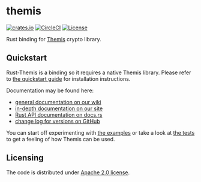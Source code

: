 # themis

[![crates.io][crates-io-badge]][crates-io]
[![CircleCI][circle-ci-badge]][circle-ci]
[![License][license-badge]][license]

Rust binding for [Themis] crypto library.

[Themis]: https://github.com/cossacklabs/themis
[crates-io]: https://crates.io/crates/themis
[crates-io-badge]: https://img.shields.io/crates/v/themis.svg
[circle-ci]: https://circleci.com/gh/cossacklabs/themis/tree/master
[circle-ci-badge]: https://circleci.com/gh/cossacklabs/themis/tree/master.svg?style=shield
[license]: LICENSE
[license-badge]: https://img.shields.io/crates/l/themis.svg

## Quickstart

Rust-Themis is a binding so it requires a native Themis library.
Please refer to [the quickstart guide] for installation instructions.

Documentation may be found here:

 - [general documentation on our wiki][wiki]
 - [in-depth documentation on our site][docserver]
 - [Rust API documentation on docs.rs][docs.rs]
 - [change log for versions on GitHub][CHANGELOG]

You can start off experimenting with [the examples]
or take a look at [the tests]
to get a feeling of how Themis can be used.

[the quickstart guide]: https://github.com/cossacklabs/themis/wiki/Rust-Howto
[wiki]: https://github.com/cossacklabs/themis/wiki
[docs.rs]: https://docs.rs/themis
[docserver]: https://docs.cossacklabs.com/products/themis/
[CHANGELOG]: /src/wrappers/themis/rust/CHANGELOG.md
[the examples]: /docs/examples/rust
[the tests]: /tests/rust

## Licensing

The code is distributed under [Apache 2.0 license](LICENSE).
